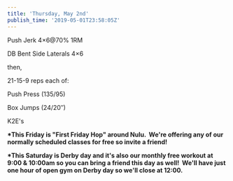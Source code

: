 ```yaml
---
title: 'Thursday, May 2nd'
publish_time: '2019-05-01T23:58:05Z'
---
```


Push Jerk 4×6\@70% 1RM

DB Bent Side Laterals 4×6

then,

21-15-9 reps each of:

Push Press (135/95)

Box Jumps (24/20″)

K2E's

**\*This Friday is "First Friday Hop" around Nulu.  We're offering any
of our normally scheduled classes for free so invite a friend!**

**\*This Saturday is Derby day and it's also our monthly free workout at
9:00 & 10:00am so you can bring a friend this day as well!  We'll have
just one hour of open gym on Derby day so we'll close at 12:00.**
